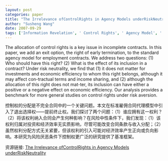 ```yaml
---
layout: post
categories: paper
title: "The Irrelevance ofControlRights in Agency Models underRiskNeutrality"
author: "Susheng Wang"
date: 2007-09-29
tags: ['Information Revelation', ' Control Rights', ' Agency Model', ' Risk Neutrality']
---
```


The allocation of control rights is a key issue in incomplete contracts. In this paper, we add an exit option, the right of early termination, to the standard agency model for employment contracts. We address two questions: (1) Who should have this right? (2) What is the effect of its inclusion in a contract? Under risk neutrality, we find that (1) it does not matter for investments and economic efficiency to whom this right belongs, although it may affect con-tractual terms and income sharing, and (2) although the allocation of this right does not mat-ter, its inclusion can have either a positive or a negative effect on economic efficiency. Our analysis provides a benchmark for more general studies on control rights under risk aversion.

控制权的分配是不完全合同中的一个关键问题。本文在标准雇佣合同代理模型中引入了退出选择权——提前终止权。我们探讨了两个问题：（1）谁应拥有这一权利？（2）将该权利纳入合同会产生何种影响？在风险中性条件下，我们发现：（1）该权利归属对投资和经济效率无实质影响，尽管可能改变合同条款与收入分配；（2）虽然权利分配方式无关紧要，但该权利的引入可能对经济效率产生正向或负向影响。本研究为风险厌恶条件下控制权更广泛的研究提供了基准框架。

资源链接: [The Irrelevance ofControlRights in Agency Models underRiskNeutrality](https://papers.ssrn.com/sol3/papers.cfm?abstract_id=1018008)
